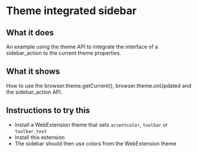 # Theme integrated sidebar

## What it does

An example using the theme API to integrate the interface of a sidebar_action to the current theme properties.

## What it shows

How to use the browser.theme.getCurrent(), browser.theme.onUpdated and the sidebar_action API.

## Instructions to try this

- Install a WebExtension theme that sets `accentcolor`, `toolbar` or `toolbar_text`
- Install this extension
- The sidebar should then use colors from the WebExtension theme